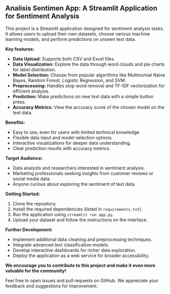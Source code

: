 ## Analisis Sentimen App: A Streamlit Application for Sentiment Analysis

This project is a Streamlit application designed for sentiment analysis tasks. It allows users to upload their own datasets, choose various machine learning models, and perform predictions on unseen text data. 

**Key features:**

* **Data Upload:** Supports both CSV and Excel files.
* **Data Visualization:** Explore the data through word clouds and pie charts for label distribution.
* **Model Selection:** Choose from popular algorithms like Multinomial Naive Bayes, Random Forest, Logistic Regression, and SVM.
* **Preprocessing:** Handles stop word removal and TF-IDF vectorization for efficient analysis.
* **Prediction:** Make predictions on new text data with a simple button press.
* **Accuracy Metrics:** View the accuracy score of the chosen model on the test data.

**Benefits:**

* Easy to use, even for users with limited technical knowledge.
* Flexible data input and model selection options.
* Interactive visualizations for deeper data understanding.
* Clear prediction results with accuracy metrics.

**Target Audience:**

* Data analysts and researchers interested in sentiment analysis.
* Marketing professionals seeking insights from customer reviews or social media data.
* Anyone curious about exploring the sentiment of text data.

**Getting Started:**

1. Clone the repository.
2. Install the required dependencies (listed in `requirements.txt`).
3. Run the application using `streamlit run app.py`.
4. Upload your dataset and follow the instructions on the interface.

**Further Development:**

* Implement additional data cleaning and preprocessing techniques.
* Integrate advanced text classification models.
* Develop interactive dashboards for richer data exploration.
* Deploy the application as a web service for broader accessibility.

**We encourage you to contribute to this project and make it even more valuable for the community!**

Feel free to open issues and pull requests on GitHub. We appreciate your feedback and suggestions for improvement.

